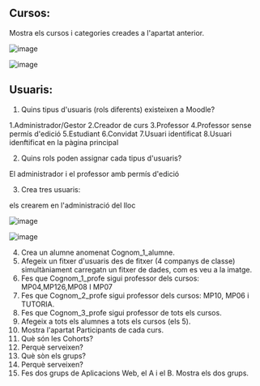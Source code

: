## Cursos:

Mostra els cursos i categories creades a l'apartat anterior.

![image](https://user-images.githubusercontent.com/116022089/207098097-08c22a1a-9d6c-492d-8f7d-15dd0405d5af.png)

![image](https://user-images.githubusercontent.com/116022089/207099207-ecb6476d-1071-430a-acc9-e33672e3c3d1.png)

## Usuaris:

1. Quins tipus d'usuaris (rols diferents) existeixen a Moodle?

1.Administrador/Gestor
2.Creador de curs
3.Professor
4.Professor sense permís d'edició
5.Estudiant
6.Convidat
7.Usuari identificat
8.Usuari idenftificat en la pàgina principal

2. Quins rols poden assignar cada tipus d'usuaris?

El administrador i el professor amb permís d'edició

3. Crea tres usuaris:

els crearem en l'administració del lloc 

![image](https://user-images.githubusercontent.com/116022089/207113874-7e1f0a5d-0cc6-4dfc-8330-094e7faa74df.png)

![image](https://user-images.githubusercontent.com/116022089/207114373-855d8f35-2e7f-4ac8-91a7-e9cdd08b08fc.png)

4. Crea un alumne anomenat Cognom_1_alumne.
5. Afegeix un fitxer d'usuaris des de fitxer (4 companys de classe) simultàniament carregatn un fitxer de dades, com es veu a la imatge.
6. Fes que Cognom_1_profe sigui professor dels cursos: MP04,MP126,MP08 I MP07
7. Fes que Cognom_2_profe sigui professor dels cursos: MP10, MP06 i TUTORIA.
8. Fes que Cognom_3_profe sigui professor de tots els cursos.
9. Afegeix a tots els alumnes a tots els cursos (els 5).
10. Mostra l'apartat Participants de cada curs.
11. Què són les Cohorts?
12. Perquè serveixen?
13. Què sòn els grups?
14. Perquè serveixen?
15. Fes dos grups de Aplicacions Web, el A i el B. Mostra els dos grups.
